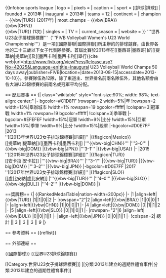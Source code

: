 {{Infobox sports league
| logo = 
| pixels = 
| caption = 
| sport = [[排球|排球]]
| founded = 2013年
| inaugural  = 2013年
| teams  = 12
| continent = 
| champion = {{vbw|TUR}} (2017年)
| most_champs = {{vbw|BRA}}<br>{{vbw|CHN}}<br>{{vbw|TUR}} (1次)
| singles = 
| TV = 
| current_season = 
| website =
}}
'''世界U23女子排球錦標賽'''（'''FIVB Volleyball Women's U23 World Championship'''）是一項[[國際排聯|國際排聯]]所主辦的的排球競賽，由世界各地的二十三歲以下女子代表隊參賽。首屆比賽於2013年在[[墨西哥|墨西哥]]的[[提華納|提華納]]及[[墨西卡利|墨西卡利]]舉行<ref>{{cite web|url=http://www.fivb.org/viewPressRelease.asp?No=42025&Language=en|title=Inaugural U23 Volleyball World Champs 50 days away|publisher=FIVB|location=|date=2013-08-15|accessdate=2013-10-10}}</ref>。參賽隊伍為12隊，除了東道主、世界排名前兩名隊伍外，其他名額會由各大洲U23錦標賽的前兩名或冠軍平均分配。

== 歷屆賽事 ==
{| class="wikitable" style="font-size:90%; width: 98%; text-align: center;"
|- bgcolor=#C1D8FF
!rowspan=2 width=5%|年
!rowspan=2 width=13%|舉辦城市
!width=1% rowspan=19 bgcolor=ffffff|
!colspan=3|冠軍戰
!width=1% rowspan=19 bgcolor=ffffff|
!colspan=3|季軍戰
|- bgcolor=#EFEFEF
!width=15%|冠軍
!width=9%|比分
!width=15%|亞軍
!width=15%|季軍
!width=9%|比分
!width=15%|殿軍
|-bgcolor=#D0E7FF
|2013<br />''[[2013年世界U23女子排球錦標賽|詳細]]''
|{{flagicon|Mexico}}<br />[[提華納|提華納]]/[[墨西卡利|墨西卡利]]
|'''{{vbw-big|CHN}}'''
|'''3–0'''
|{{vbw-big|DOM}}
|{{vbw-big|JPN}}
|'''3–1'''
|{{vbw-big|USA}}
|-
|2015<br />''[[2015年世界U23女子排球錦標賽|詳細]]''
|{{flagicon|TUR}}<br>[[安卡拉|安卡拉]]
|'''{{vbw-big|BRA}}'''
|'''3–1'''
|{{vbw-big|TUR}}
|{{vbw-big|DOM}}
|'''3–2'''
|{{vbw-big|JPN}}
|-bgcolor=#D0E7FF
|2017<br />''[[2017年世界U23女子排球錦標賽|詳細]]''
|{{flagicon|SLO}}<br>[[盧比安納|盧比安納]]
|'''{{vbw-big|TUR}}'''
|'''4–0'''
|{{vbw-big|SLO}}
|{{vbw-big|BUL}}
|'''4–2'''
|{{vbw-big|DOM}}
|}

==獎牌榜==
{| {{RankedMedalTable|nation-width=200px}}
|-
|1
|align=left|{{vbw|TUR}}
|1||1||0||2
|-
|rowspan="2"|2
|align=left|{{vbw|BRA}}
|1||0||0||1
|-
|align=left|{{vbw|CHN}}
|1||0||0||1
|-
|4
|align=left|{{vbw|DOM}}
|0||1||1||2
|-
|5
|align=left|{{vbw|SLO}}
|0||1||0||1
|-
|rowspan="2"|6
|align=left|{{vbw|BUL}}
|0||0||1||1
|-
|align=left|{{vbw|JPN}}
|0||0||1||1
|- 
!colspan=2| 總計 || 3 || 3 || 3 || 9
|}

== 參考資料 ==
{{reflist}}

== 外部連結 ==

{{國際排球}}
{{世界U23排球錦標賽}}

[[Category:世界U23女子排球錦標賽|]]
[[分類:2013年建立的週期性體育事件|分類:2013年建立的週期性體育事件]]